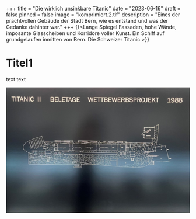 +++
title = "Die wirklich unsinkbare Titanic"
date = "2023-06-16"
draft = false
pinned = false
image = "komprimiert.2.tif"
description = "Eines der prachtvollen Gebäude der Stadt Bern, wie es entstand und was der Gedanke dahinter war."
+++
{{<Lange Spiegel Fassaden, hohe Wände, imposante Glasscheiben und Korridore voller Kunst. Ein Schiff auf grundgelaufen inmitten von Bern. Die Schweizer Titanic.>}} 

# Titel1

text text 

![Die Baupläne der Architekten Rudolf Rast](blue-print-komprimiert3.jpg "Baupläne ")